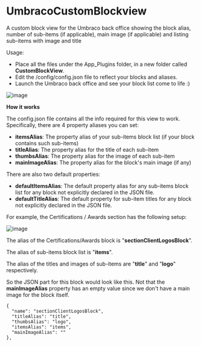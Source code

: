 # UmbracoCustomBlockview
A custom block view for the Umbraco back office showing the block alias, number of sub-items (if applicable), main image (if applicable) and listing sub-items with image and title

Usage:
- Place all the files under the App_Plugins folder, in a new folder called **CustomBlockView**.
- Edit the /config/config.json file to reflect your blocks and aliases.
- Launch the Umbraco back office and see your block list come to life :)


![image](https://user-images.githubusercontent.com/1838996/142765239-06c1b0e7-3e8a-46ed-8a8a-c7a7b9f9471a.png)

**How it works**

The config.json file contains all the info required for this view to work. Specifically, there are 4 property aliases you can set:

- **itemsAlias**: The property alias of your sub-items block list (if your block contains such sub-items)
- **titleAlias**: The property alias for the title of each sub-item
- **thumbsAlias**: The property alias for the image of each sub-item
- **mainImageAlias**: The property alias for the block's main image (if any)

There are also two default properties:
- **defaultItemsAlias**: The default property alias for any sub-items block list for any block not explicitly declared in the JSON file.
- **defaultTitleAlias**: The default property for sub-item titles for any block not explicitly declared in the JSON file.

For example, the Certifications / Awards section has the following setup:

![image](https://user-images.githubusercontent.com/1838996/142765573-489f84fc-5c2d-4d31-905a-57d3b14baf5d.png)

The alias of the Certifications/Awards block is "**sectionClientLogosBlock**".

The alias of sub-items block list is "**items**".

The alias of the titles and images of sub-items are "**title**" and "**logo**" respectively.

So the JSON part for this block would look like this. Not that the **mainImageAlias** property has an empty value since we don't have a main image for the block itself.
```
{
  "name": "sectionClientLogosBlock",
  "titleAlias": "title",
  "thumbsAlias": "logo",
  "itemsAlias": "items",
  "mainImageAlias": ""
},
```
